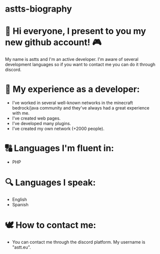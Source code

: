 # astts-biography

# 📂 Hi everyone, I present to you my new github account! 🎮

My name is astts and I'm an active developer. I'm aware of several development languages ​​so if you want to contact me you can do it through discord.

# 👀 My experience as a developer:
- I've worked in several well-known networks in the minecraft bedrock/java community and they've always had a great experience with me.
- I've created web pages.
- I've developed many plugins.
- I've created my own network (+2000 people).

# 🔠 Languages ​​I'm fluent in:
- PHP

# 🔍 Languages I speak:
- English
- Spanish

# 🕊️ How to contact me:
- You can contact me through the discord platform. My username is "astt.eu".
